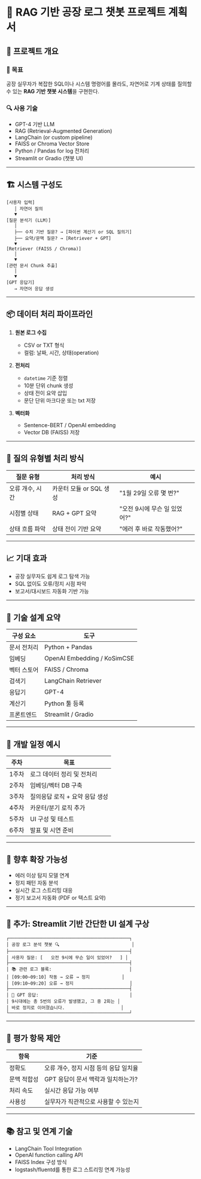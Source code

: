 # 📘 RAG 기반 공장 로그 챗봇 프로젝트 계획서

## 🧾 프로젝트 개요

### 🎯 목표

공장 실무자가 복잡한 SQL이나 시스템 명령어를 몰라도,
자연어로 기계 상태를 질의할 수 있는 **RAG 기반 챗봇 시스템**을 구현한다.

### 🔍 사용 기술

* GPT-4 기반 LLM
* RAG (Retrieval-Augmented Generation)
* LangChain (or custom pipeline)
* FAISS or Chroma Vector Store
* Python / Pandas for log 전처리
* Streamlit or Gradio (챗봇 UI)

---

## 🏗️ 시스템 구성도

```plaintext
[사용자 입력]
   │ 자연어 질의
   ▼
[질문 분석기 (LLM)]
   │
   ├── 수치 기반 질문? → [파이썬 계산기 or SQL 질의기]
   ├── 요약/문맥 질문? → [Retriever + GPT]
   ▼
[Retriever (FAISS / Chroma)]
   │
   ▼
[관련 문서 Chunk 추출]
   │
   ▼
[GPT 응답기]
   → 자연어 응답 생성
```

---

## 📦 데이터 처리 파이프라인

1. **원본 로그 수집**

   * CSV or TXT 형식
   * 컬럼: 날짜, 시간, 상태(operation)

2. **전처리**

   * `datetime` 기준 정렬
   * 10분 단위 chunk 생성
   * 상태 전이 요약 삽입
   * 문단 단위 마크다운 또는 txt 저장

3. **벡터화**

   * Sentence-BERT / OpenAI embedding
   * Vector DB (FAISS) 저장

---

## 🤖 질의 유형별 처리 방식

| 질문 유형     | 처리 방식            | 예시                 |
| --------- | ---------------- | ------------------ |
| 오류 개수, 시간 | 카운터 모듈 or SQL 생성 | "1월 29일 오류 몇 번?"   |
| 시점별 상태    | RAG + GPT 요약     | "오전 9시에 무슨 일 있었어?" |
| 상태 흐름 파악  | 상태 전이 기반 요약      | "에러 후 바로 작동했어?"    |

---

## 📈 기대 효과

* 공장 실무자도 쉽게 로그 탐색 가능
* SQL 없이도 오류/정지 시점 파악
* 보고서/대시보드 자동화 기반 가능

---

## 🔧 기술 설계 요약

| 구성 요소  | 도구                          |
| ------ | --------------------------- |
| 문서 전처리 | Python + Pandas             |
| 임베딩    | OpenAI Embedding / KoSimCSE |
| 벡터 스토어 | FAISS / Chroma              |
| 검색기    | LangChain Retriever         |
| 응답기    | GPT-4                       |
| 계산기    | Python 툴 등록                 |
| 프론트엔드  | Streamlit / Gradio          |

---

## 📅 개발 일정 예시

| 주차  | 목표                 |
| --- | ------------------ |
| 1주차 | 로그 데이터 정리 및 전처리    |
| 2주차 | 임베딩/벡터 DB 구축       |
| 3주차 | 질의응답 로직 + 요약 응답 생성 |
| 4주차 | 카운터/분기 로직 추가       |
| 5주차 | UI 구성 및 테스트        |
| 6주차 | 발표 및 시연 준비         |

---

## 🧠 향후 확장 가능성

* 에러 이상 탐지 모델 연계
* 정지 패턴 자동 분석
* 실시간 로그 스트리밍 대응
* 정기 보고서 자동화 (PDF or 텍스트 요약)

---

## 🎨 추가: Streamlit 기반 간단한 UI 설계 구상

```plaintext
┌─────────────────────────────────────────────┐
│ 공장 로그 분석 챗봇 🔍                           │
├─────────────────────────────────────────────┤
│ 사용자 질문: [   오전 9시에 무슨 일이 있었어?   ] │
├─────────────────────────────────────────────┤
│ 📚 관련 로그 블록:                             │
│ [09:00~09:10] 작동 → 오류 → 정지            │
│ [09:10~09:20] 오류 → 정지                     │
├─────────────────────────────────────────────┤
│ 🤖 GPT 응답:                                  │
│ 9시대에는 총 5번의 오류가 발생했고, 그 중 2회는 │
│ 바로 정지로 이어졌습니다.                     │
└─────────────────────────────────────────────┘
```

---

## 📌 평가 항목 제안

| 항목     | 기준                     |
| ------ | ---------------------- |
| 정확도    | 오류 개수, 정지 시점 등의 응답 일치율 |
| 문맥 적합성 | GPT 응답이 문서 맥락과 일치하는가?  |
| 처리 속도  | 실시간 응답 가능 여부           |
| 사용성    | 실무자가 직관적으로 사용할 수 있는지   |

---

## 📚 참고 및 연계 기술

* LangChain Tool Integration
* OpenAI function calling API
* FAISS Index 구성 방식
* logstash/fluentd를 통한 로그 스트리밍 연계 가능성
